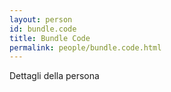 ```yaml
---
layout: person
id: bundle.code
title: Bundle Code
permalink: people/bundle.code.html
---
```


Dettagli della persona